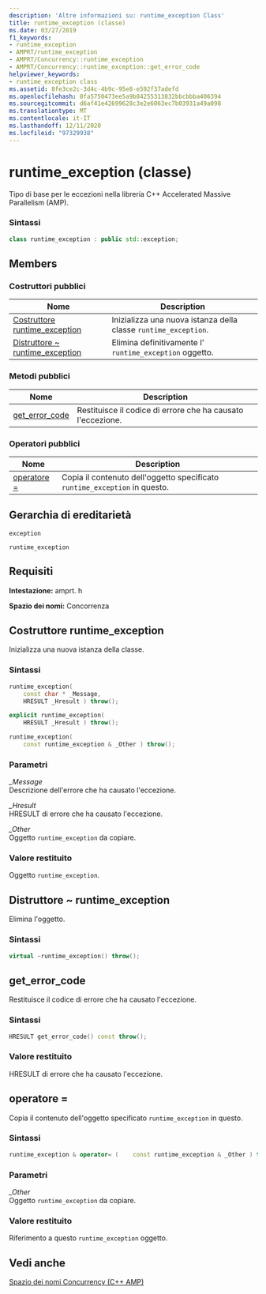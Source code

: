 ```yaml
---
description: 'Altre informazioni su: runtime_exception Class'
title: runtime_exception (classe)
ms.date: 03/27/2019
f1_keywords:
- runtime_exception
- AMPRT/runtime_exception
- AMPRT/Concurrency::runtime_exception
- AMPRT/Concurrency::runtime_exception::get_error_code
helpviewer_keywords:
- runtime_exception class
ms.assetid: 8fe3ce2c-3d4c-4b9c-95e8-e592f37adefd
ms.openlocfilehash: 8fa5750473ee5a9b84255313832bbcbbba406394
ms.sourcegitcommit: d6af41e42699628c3e2e6063ec7b03931a49a098
ms.translationtype: MT
ms.contentlocale: it-IT
ms.lasthandoff: 12/11/2020
ms.locfileid: "97329938"
---
```

# <a name="runtime_exception-class"></a>runtime_exception (classe)

Tipo di base per le eccezioni nella libreria C++ Accelerated Massive Parallelism (AMP).

### <a name="syntax"></a>Sintassi

```cpp
class runtime_exception : public std::exception;
```

## <a name="members"></a>Members

### <a name="public-constructors"></a>Costruttori pubblici

|Nome|Description|
|----------|-----------------|
|[Costruttore runtime_exception](#ctor)|Inizializza una nuova istanza della classe `runtime_exception`.|
|[Distruttore ~ runtime_exception](#dtor)|Elimina definitivamente l' `runtime_exception` oggetto.|

### <a name="public-methods"></a>Metodi pubblici

|Nome|Description|
|----------|-----------------|
|[get_error_code](#get_error_code)|Restituisce il codice di errore che ha causato l'eccezione.|

### <a name="public-operators"></a>Operatori pubblici

|Nome|Description|
|----------|-----------------|
|[operatore =](#operator_eq)|Copia il contenuto dell'oggetto specificato `runtime_exception` in questo.|

## <a name="inheritance-hierarchy"></a>Gerarchia di ereditarietà

`exception`

`runtime_exception`

## <a name="requirements"></a>Requisiti

**Intestazione:** amprt. h

**Spazio dei nomi:** Concorrenza

## <a name="runtime_exception-constructor"></a><a name="ctor"></a> Costruttore runtime_exception

Inizializza una nuova istanza della classe.

### <a name="syntax"></a>Sintassi

```cpp
runtime_exception(
    const char * _Message,
    HRESULT _Hresult ) throw();

explicit runtime_exception(
    HRESULT _Hresult ) throw();

runtime_exception(
    const runtime_exception & _Other ) throw();
```

### <a name="parameters"></a>Parametri

*_Message*<br/>
Descrizione dell'errore che ha causato l'eccezione.

*_Hresult*<br/>
HRESULT di errore che ha causato l'eccezione.

*_Other*<br/>
Oggetto `runtime_exception` da copiare.

### <a name="return-value"></a>Valore restituito

Oggetto `runtime_exception`.

## <a name="runtime_exception-destructor"></a><a name="dtor"></a>  Distruttore ~ runtime_exception

Elimina l'oggetto.

### <a name="syntax"></a>Sintassi

```cpp
virtual ~runtime_exception() throw();
```

## <a name="get_error_code"></a><a name="get_error_code"></a> get_error_code

Restituisce il codice di errore che ha causato l'eccezione.

### <a name="syntax"></a>Sintassi

```cpp
HRESULT get_error_code() const throw();
```

### <a name="return-value"></a>Valore restituito

HRESULT di errore che ha causato l'eccezione.

## <a name="operator"></a><a name="operator_eq"></a> operatore =

Copia il contenuto dell'oggetto specificato `runtime_exception` in questo.

### <a name="syntax"></a>Sintassi

```cpp
runtime_exception & operator= (    const runtime_exception & _Other ) throw();
```

### <a name="parameters"></a>Parametri

*_Other*<br/>
Oggetto `runtime_exception` da copiare.

### <a name="return-value"></a>Valore restituito

Riferimento a questo `runtime_exception` oggetto.

## <a name="see-also"></a>Vedi anche

[Spazio dei nomi Concurrency (C++ AMP)](concurrency-namespace-cpp-amp.md)
